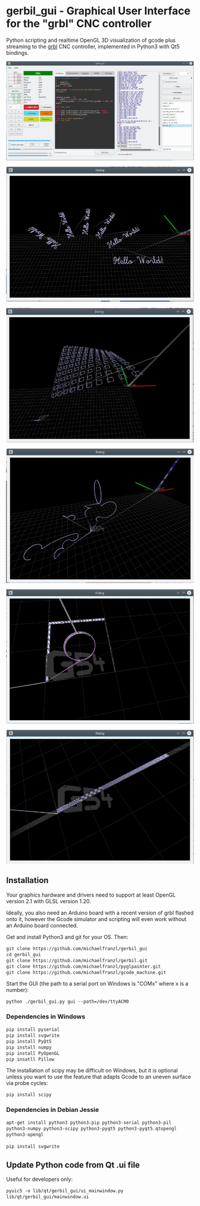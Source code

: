 # gerbil_gui - Graphical User Interface for the "grbl" CNC controller

Python scripting and realtime OpenGL 3D visualization of gcode plus
streaming to the [grbl](https://github.com/grbl/grbl) CNC controller,
implemented in Python3 with Qt5 bindings.

![The main window](screenshots/helloworldgui.jpg)

![The simulator window](screenshots/helloworldsim.jpg)

![The simulator window](screenshots/bumpifysim.jpg)

![The simulator window](screenshots/circletestsim.jpg)

![The simulator window](screenshots/lasercutsim.jpg)

![The simulator window](screenshots/pixeltolasersim.jpg)



## Installation

Your graphics hardware and drivers need to support at least OpenGL version 2.1 with GLSL version 1.20.

Ideally, you also need an Arduino board with a recent version of grbl flashed onto it, however the Gcode simulator and scripting will even work without an Arduino board connected.

Get and install Python3 and git for your OS. Then:

    git clone https://github.com/michaelfranzl/gerbil_gui
    cd gerbil_gui
    git clone https://github.com/michaelfranzl/gerbil.git
    git clone https://github.com/michaelfranzl/pyglpainter.git
    git clone https://github.com/michaelfranzl/gcode_machine.git
    
Start the GUI (the path to a serial port on Windows is "COMx" where x is a number):

    python ./gerbil_gui.py gui --path=/dev/ttyACM0


### Dependencies in Windows

    pip install pyserial
    pip install svgwrite
    pip install PyQt5
    pip install numpy
    pip install PyOpenGL
    pip insatll Pillow
    
The installation of scipy may be difficult on Windows, but it is optional unless
you want to use the feature that adapts Gcode to an uneven surface via probe cycles:

    pip install scipy
    

### Dependencies in Debian Jessie

    apt-get install python3 python3-pip python3-serial python3-pil python3-numpy python3-scipy python3-pyqt5 python3-pyqt5.qtopengl python3-opengl
    
    pip install svgwrite

    
## Update Python code from Qt .ui file

Useful for developers only:

    pyuic5 -o lib/qt/gerbil_gui/ui_mainwindow.py lib/qt/gerbil_gui/mainwindow.ui
